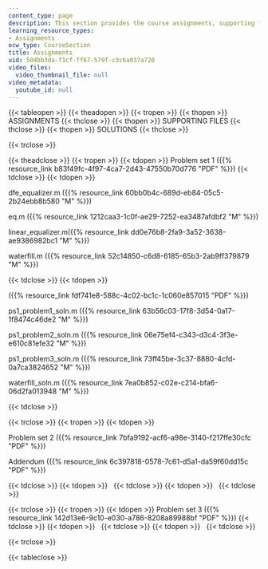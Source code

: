 ```yaml
---
content_type: page
description: This section provides the course assignments, supporting files, and solutions.
learning_resource_types:
- Assignments
ocw_type: CourseSection
title: Assignments
uid: 504bb3da-f1cf-ff67-579f-c3c6a037a720
video_files:
  video_thumbnail_file: null
video_metadata:
  youtube_id: null
---
```


{{< tableopen >}}
{{< theadopen >}}
{{< tropen >}}
{{< thopen >}}
ASSIGNMENTS
{{< thclose >}}
{{< thopen >}}
SUPPORTING FILES
{{< thclose >}}
{{< thopen >}}
SOLUTIONS
{{< thclose >}}

{{< trclose >}}

{{< theadclose >}}
{{< tropen >}}
{{< tdopen >}}
Problem set 1 ({{% resource_link b83f49fc-4f97-4ca7-2d43-47550b70d776 "PDF" %}})
{{< tdclose >}}
{{< tdopen >}}


dfe\_equalizer.m ({{% resource_link 60bb0b4c-689d-eb84-05c5-2b24ebb8b580 "M" %}})

eq.m ({{% resource_link 1212caa3-1c0f-ae29-7252-ea3487afdbf2 "M" %}})

linear\_equalizer.m({{% resource_link dd0e76b8-2fa9-3a52-3638-ae9386982bc1 "M" %}})

waterfill.m ({{% resource_link 52c14850-c6d8-6185-65b3-2ab9ff379879 "M" %}})


{{< tdclose >}}
{{< tdopen >}}


({{% resource_link fdf741e8-588c-4c02-bc1c-1c060e857015 "PDF" %}})

ps1\_problem1\_soln.m ({{% resource_link 63b56c03-17f8-3d54-0a17-1f8474c46de2 "M" %}})

ps1\_problem2\_soln.m ({{% resource_link 06e75ef4-c343-d3c4-3f3e-e610c81efe32 "M" %}})

ps1\_problem3\_soln.m ({{% resource_link 73ff45be-3c37-8880-4cfd-0a7ca3824652 "M" %}})

waterfill\_soln.m ({{% resource_link 7ea0b852-c02e-c214-bfa6-06d2fa013948 "M" %}})


{{< tdclose >}}

{{< trclose >}}
{{< tropen >}}
{{< tdopen >}}


Problem set 2 ({{% resource_link 7bfa9192-acf6-a98e-3140-f217ffe30cfc "PDF" %}})

Addendum ({{% resource_link 6c397818-0578-7c61-d5a1-da59f60dd15c "PDF" %}})


{{< tdclose >}}
{{< tdopen >}}
 
{{< tdclose >}}
{{< tdopen >}}
 
{{< tdclose >}}

{{< trclose >}}
{{< tropen >}}
{{< tdopen >}}
Problem set 3 ({{% resource_link 142d13e6-9c10-e030-a786-8208a89988bf "PDF" %}})
{{< tdclose >}}
{{< tdopen >}}
 
{{< tdclose >}}
{{< tdopen >}}
 
{{< tdclose >}}

{{< trclose >}}

{{< tableclose >}}
